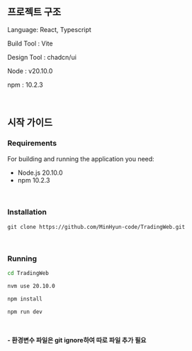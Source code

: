 ## 프로젝트 구조

Language: React, Typescript

Build Tool : Vite

Design Tool : chadcn/ui

Node : v20.10.0

npm : 10.2.3

<br>

## 시작 가이드

### Requirements

For building and running the application you need:

- Node.js 20.10.0
- npm 10.2.3

<br>

### Installation

```git
git clone https://github.com/MinHyun-code/TradingWeb.git
```

<br>

### Running

```cmd
cd TradingWeb

nvm use 20.10.0

npm install

npm run dev
```

<br>

**- 환경변수 파일은 git ignore하여 따로 파일 추가 필요**
